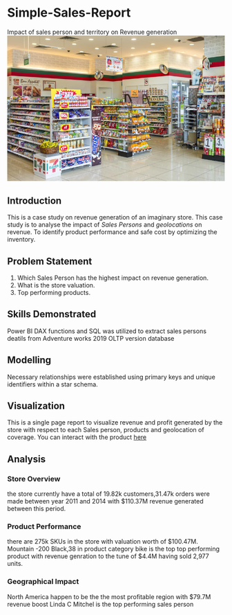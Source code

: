 # Simple-Sales-Report

Impact of sales person and territory on Revenue generation
![](convenience-store.jpg)

## Introduction
This is a case study on revenue generation of an imaginary store. This case study is to analyse the impact of *Sales Persons* and *geolocations* on revenue. To identify product performance and safe cost by optimizing the inventory.

## Problem Statement 
1. Which Sales Person has the highest impact on revenue generation.
2. What is the store valuation.
3. Top  performing products.

## Skills Demonstrated
Power BI DAX functions and SQL was utilized to extract sales persons deatils from Adventure works 2019 OLTP version database

## Modelling 
Necessary relationships were established using primary keys and unique identifiers within a star schema.

## Visualization 
This is a single page report to visualize revenue and profit generated by the store with respect to each Sales person, products and geolocation of coverage.
You can interact with the product [here]()

## Analysis 
### Store Overview
the store currently have a total of 19.82k customers,31.47k orders were made between year 2011 and 2014 with $110.37M revenue generated between this period.

### Product Performance
there are 275k SKUs in the store with valuation worth of $100.47M. Mountain -200 Black,38 in product category bike is the top top performing product with revenue genration to the tune of $4.4M having sold 2,977 units.

### Geographical Impact
North America happen to be the the most profitable region with $79.7M revenue boost
Linda C Mitchel is the top performing sales person


